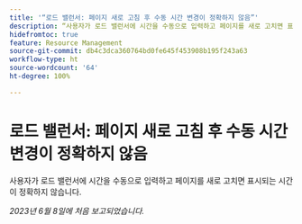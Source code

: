 ```yaml
---
title: '“로드 밸런서: 페이지 새로 고침 후 수동 시간 변경이 정확하지 않음”'
description: “사용자가 로드 밸런서에 시간을 수동으로 입력하고 페이지를 새로 고치면 표시되는 시간이 정확하지 않습니다.”
hidefromtoc: true
feature: Resource Management
source-git-commit: db4c3dca360764bd0fe645f453908b195f243a63
workflow-type: ht
source-wordcount: '64'
ht-degree: 100%

---
```



# 로드 밸런서: 페이지 새로 고침 후 수동 시간 변경이 정확하지 않음

사용자가 로드 밸런서에 시간을 수동으로 입력하고 페이지를 새로 고치면 표시되는 시간이 정확하지 않습니다.

_2023년 6월 8일에 처음 보고되었습니다._

